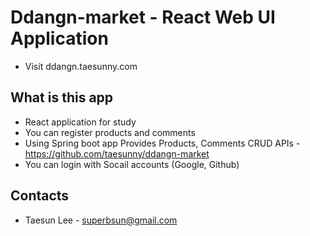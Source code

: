 # Ddangn-market - React Web UI Application
- Visit ddangn.taesunny.com

## What is this app

- React application for study
- You can register products and comments
- Using Spring boot app Provides Products, Comments CRUD APIs - https://github.com/taesunny/ddangn-market
- You can login with Socail accounts (Google, Github)

## Contacts

- Taesun Lee - superbsun@gmail.com
